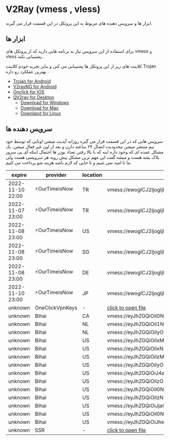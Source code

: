 # V2Ray (vmess , vless)
ابزار ها و سرویس دهنده های مربوط به این پروتکل در این قسمت قرار می گیرند. 

## ابزار ها 
برای استفاده از این سرویس نیاز به برنامه هایی دارید که از پروتکل های vmess و vless پشتیبانی بکنه . 

کلاینت های زیر از این پروتکل ها پشتیبانی  می کنن و بنابر تجربه خودم کلاینت Trojan بهترین عملکرد رو داره . 

- [Trojan for Android](/trojan/app)
- [V2rayNG for Android](/v2ray/app)
- [Onclick for IOS](https://apps.apple.com/us/app/oneclick-safe-easy-fast/id1545555197)
- [QV2ray for Desktop](/v2ray/app)
  - [Download for Windows](https://github.com/Qv2ray/Qv2ray/releases/download/v2.7.0/Qv2ray-v2.7.0-Windows-Installer.exe) 
  - [Download for Mac](https://github.com/Qv2ray/Qv2ray/releases/download/v2.7.0/Qv2ray-v2.7.0-macOS-x64.dmg)
  - [Downlaod for Linux](https://github.com/Qv2ray/Qv2ray/releases/download/v2.7.0/Qv2ray-v2.7.0-linux-x64.AppImage)


## سرویس دهنده ها 
سرویس هایی که در این قسمت قرار می گیره روزانه آپدیت میشن  اونایی که  توسط خود تیم منتشر میشن محدودیت اتصال ۲۴ ساعته دارن و بعد از اون غیر فعال میشن. یک مشکل عمده ای که وجود داره اینه که با بالا رفتن تعداد یوزر ها احتمال اینکه آی پی سرور بلاک بشه هست و میشه گفت این مهم ترین مشکل پیش رویه هر سرویسی هست ولی ما نا امید نمی شیم و تا جایی که لازم باشه هزینه شو پرداخت می کنیم. 

| expire | provider | location | url |
| ----- | ----- | ---- | ----- |
| 2022-11-10 22:00 | ⚡OurTimeisNow | TR | vmess://ewogICJ2IjogIjIiLAogICJwcyI6ICLimqFBbm9ueW1vdXNlIzAwMS1PdXJUaW1lSXNOb3fimqEiLAogICJhZGQiOiAiOTEuMjQxLjQ5LjU3IiwKICAicG9ydCI6IDQ5MjEwLAogICJpZCI6ICIyNDA2MjI3Ny0xYTYxLTRmZDMtOTlkYi01MDNjZWEwODUzNTQiLAogICJhaWQiOiAwLAogICJuZXQiOiAid3MiLAogICJ0eXBlIjogIm5vbmUiLAogICJob3N0IjogIiIsCiAgInBhdGgiOiAiL3ZtZXNzIiwKICAidGxzIjogIm5vbmUiCn0= |
| 2022-11-07 23:00 | ⚡OurTimeisNow | TR | vmess://ewogICJ2IjogIjIiLAogICJwcyI6ICLimqFBbm9ueW1vdXNlIzAwMi1PdXJUaW1lSXNOb3fimqEiLAogICJhZGQiOiAiOTEuMjQxLjQ5LjU3IiwKICAicG9ydCI6IDEyODA1LAogICJpZCI6ICI0YzM4YjJkZS00MWM3LTQwY2ItZmQ1YS01ODFlODgzNDJkODYiLAogICJhaWQiOiAwLAogICJuZXQiOiAid3MiLAogICJ0eXBlIjogIm5vbmUiLAogICJob3N0IjogIiIsCiAgInBhdGgiOiAiL3ZtZXNzIiwKICAidGxzIjogIm5vbmUiCn0= |
| 2022-11-08 23:00 | ⚡OurTimeisNow | US | vmess://ewogICJ2IjogIjIiLAogICJwcyI6ICLimqFBbm9ueW1vdXNlIzAxMC1PdXJUaW1lSXNOb3fimqEiLAogICJhZGQiOiAiMy4xMzMuMTMuMjQ3IiwKICAicG9ydCI6IDgwLAogICJpZCI6ICJhNDlmZWM3MS00YjgxLTQzNDYtYjc4My1hZTE4YWJjY2Q3NTEiLAogICJhaWQiOiAwLAogICJuZXQiOiAid3MiLAogICJ0eXBlIjogIm5vbmUiLAogICJob3N0IjogIiIsCiAgInBhdGgiOiAiL3ZtZXNzIiwKICAidGxzIjogIm5vbmUiCn0= | 
| 2022-11-08 23:00 | ⚡OurTimeisNow | SG | vmess://ewogICJ2IjogIjIiLAogICJwcyI6ICLimqFBbm9ueW1vdXNlIzAzMC1PdXJUaW1lSXNOb3fimqEiLAogICJhZGQiOiAiMTM5LjE2Mi4yNC4yMjEiLAogICJwb3J0IjogMzY1MDksCiAgImlkIjogIjNjYTcyNGQ0LTY0NjgtNDNlMy1lNWY0LWEyOGYyOTk4M2YyZCIsCiAgImFpZCI6IDAsCiAgIm5ldCI6ICJ3cyIsCiAgInR5cGUiOiAibm9uZSIsCiAgImhvc3QiOiAiIiwKICAicGF0aCI6ICIvdm1lc3MiLAogICJ0bHMiOiAibm9uZSIKfQ== | 
| 2022-11-08 23:00 | ⚡OurTimeisNow | DE | vmess://ewogICJ2IjogIjIiLAogICJwcyI6ICLimqFBbm9ueW1vdXNlIzAyMC1PdXJUaW1lSXNOb3fimqEiLAogICJhZGQiOiAiMTcyLjEwNS43NC4xMzQiLAogICJwb3J0IjogMzc4NjcsCiAgImlkIjogIjQ2MjNmOTQ5LWUwZTQtNGQ0MC1kMTc3LTA0OWNhNmZkNzUxOCIsCiAgImFpZCI6IDAsCiAgIm5ldCI6ICJ3cyIsCiAgInR5cGUiOiAibm9uZSIsCiAgImhvc3QiOiAiIiwKICAicGF0aCI6ICIvdm1lc3MiLAogICJ0bHMiOiAibm9uZSIKfQ== |  
| 2022-11-10 23:00 | ⚡OurTimeisNow | JP | vmess://ewogICJ2IjogIjIiLAogICJwcyI6ICLimqFBbm9ueW1vdXNlIzA0MC1PdXJUaW1lSXNOb3fimqEiLAogICJhZGQiOiAiMTcyLjEwNS4yMjUuMzEiLAogICJwb3J0IjogNTY2NDksCiAgImlkIjogIjM2ODRlN2YxLTFlMTEtNDA0NS1lNzNhLTA1NDAyNzI4OGY4MCIsCiAgImFpZCI6IDAsCiAgIm5ldCI6ICJ3cyIsCiAgInR5cGUiOiAibm9uZSIsCiAgImhvc3QiOiAiIiwKICAicGF0aCI6ICIvdm1lc3MiLAogICJ0bHMiOiAibm9uZSIKfQ== |
| unknown | OneClickVpnKeys | - | [click to open file](/v2ray/config/oneclickvpnkeys-1401-08-16.txt) |
| unknown | Bihai | CA | vmess://eyJhZGQiOiI0NC43MmltZy54eXoiLCJhaWQiOjAsImhvc3QiOiIiLCJpZCI6IjgxZDkzZjYyLTE1YTItNDk5NC1hZGI5LTBiNWQ5MDZhYWM3ZSIsIm5ldCI6IndzIiwicGF0aCI6Ii8iLCJwb3J0Ijo0NDMsInBzIjoiUmVsYXlf8J+HuvCfh7hVUy3wn4eo8J+HpkNBXzEwODAiLCJzY3kiOiJhdXRvIiwic25pIjoiIiwidGxzIjoidGxzIiwidHlwZSI6Im5vbmUiLCJ2IjoyfQ==
| unknown | Bihai | NL | vmess://eyJhZGQiOiI1NS43MmltZy54eXoiLCJhaWQiOjAsImhvc3QiOiIiLCJpZCI6IjgxZDkzZjYyLTE1YTItNDk5NC1hZGI5LTBiNWQ5MDZhYWM3ZSIsIm5ldCI6IndzIiwicGF0aCI6Ii8iLCJwb3J0Ijo0NDMsInBzIjoiUmVsYXlf8J+HuvCfh7hVUy3wn4ez8J+HsU5MXzEwNjQiLCJzY3kiOiJhdXRvIiwic25pIjoiIiwidGxzIjoidGxzIiwidHlwZSI6Im5vbmUiLCJ2IjoyfQ==
| unknown | Bihai | NL | vmess://eyJhZGQiOiIyOC43MmltZy54eXoiLCJhaWQiOjAsImhvc3QiOiIiLCJpZCI6IjgxZDkzZjYyLTE1YTItNDk5NC1hZGI5LTBiNWQ5MDZhYWM3ZSIsIm5ldCI6IndzIiwicGF0aCI6Ii8iLCJwb3J0Ijo0NDMsInBzIjoiUmVsYXlf8J+HuvCfh7hVUy3wn4e68J+HuFVTXzEwNDYiLCJzY3kiOiJhdXRvIiwic25pIjoiIiwidGxzIjoidGxzIiwidHlwZSI6Im5vbmUiLCJ2IjoyfQ==
| unknown | Bihai | US | vmess://eyJhZGQiOiIxMDcuMTczLjgzLjIxNCIsImFpZCI6MCwiaWQiOiJlZjU5YTU4Ni0wNTMyLTQ3NjMtZjM1My05NDhlYjQxM2YwMGQiLCJuZXQiOiJ0Y3AiLCJwb3J0IjozNzU0MSwicHMiOiJSZWxheV/wn4e68J+HuFVTLfCfh7rwn4e4VVNfMTA0NyIsInNjeSI6ImF1dG8iLCJ0bHMiOiJub25lIiwidHlwZSI6Im5vbmUiLCJ2IjoyfQ==
| unknown | Bihai | US | vmess://eyJhZGQiOiIxNC43MmltZy54eXoiLCJhaWQiOjAsImhvc3QiOiIiLCJpZCI6IjgxZDkzZjYyLTE1YTItNDk5NC1hZGI5LTBiNWQ5MDZhYWM3ZSIsIm5ldCI6IndzIiwicGF0aCI6Ii8iLCJwb3J0Ijo0NDMsInBzIjoiUmVsYXlf8J+HuvCfh7hVUy3wn4e68J+HuFVTXzEwNTAiLCJzY3kiOiJhdXRvIiwic25pIjoiIiwidGxzIjoidGxzIiwidHlwZSI6Im5vbmUiLCJ2IjoyfQ==
| unknown | Bihai | US | vmess://eyJhZGQiOiIzMy43MmltZy54eXoiLCJhaWQiOjAsImhvc3QiOiIiLCJpZCI6IjgxZDkzZjYyLTE1YTItNDk5NC1hZGI5LTBiNWQ5MDZhYWM3ZSIsIm5ldCI6IndzIiwicGF0aCI6Ii8iLCJwb3J0Ijo0NDMsInBzIjoiUmVsYXlf8J+HuvCfh7hVUy3wn4e68J+HuFVTXzEwNTIiLCJzY3kiOiJhdXRvIiwic25pIjoiIiwidGxzIjoidGxzIiwidHlwZSI6Im5vbmUiLCJ2IjoyfQ==
| unknown | Bihai | US | vmess://eyJhZGQiOiIyOS43MmltZy54eXoiLCJhaWQiOjAsImhvc3QiOiIiLCJpZCI6IjgxZDkzZjYyLTE1YTItNDk5NC1hZGI5LTBiNWQ5MDZhYWM3ZSIsIm5ldCI6IndzIiwicGF0aCI6Ii8iLCJwb3J0Ijo0NDMsInBzIjoiUmVsYXlf8J+HuvCfh7hVUy3wn4e68J+HuFVTXzEwNjAiLCJzY3kiOiJhdXRvIiwic25pIjoiIiwidGxzIjoidGxzIiwidHlwZSI6Im5vbmUiLCJ2IjoyfQ==
| unknown | Bihai | US | vmess://eyJhZGQiOiJ4aWV4aS50ayIsImFpZCI6NjQsImhvc3QiOiIiLCJpZCI6IjM3NTUxY2EwLThjYzMtNDMyZi1jYTFmLTgyYWJhMWRiM2VmOSIsIm5ldCI6IndzIiwicGF0aCI6Ii8iLCJwb3J0IjoyMDk2LCJwcyI6IlJlbGF5X/Cfh7rwn4e4VVMt8J+HuvCfh7hVU18xMDY3Iiwic2N5IjoiYXV0byIsInNuaSI6IiIsInRscyI6InRscyIsInR5cGUiOiJub25lIiwidiI6Mn0=
| unknown | Bihai | US | vmess://eyJhZGQiOiIzOC43MmltZy54eXoiLCJhaWQiOjAsImhvc3QiOiIiLCJpZCI6IjgxZDkzZjYyLTE1YTItNDk5NC1hZGI5LTBiNWQ5MDZhYWM3ZSIsIm5ldCI6IndzIiwicGF0aCI6Ii8iLCJwb3J0Ijo0NDMsInBzIjoiUmVsYXlf8J+HuvCfh7hVUy3wn4e68J+HuFVTXzEwNzkiLCJzY3kiOiJhdXRvIiwic25pIjoiIiwidGxzIjoidGxzIiwidHlwZSI6Im5vbmUiLCJ2IjoyfQ==
| unknown | Bihai | US | vmess://eyJhZGQiOiI0NS43MmltZy54eXoiLCJhaWQiOjAsImhvc3QiOiIiLCJpZCI6IjgxZDkzZjYyLTE1YTItNDk5NC1hZGI5LTBiNWQ5MDZhYWM3ZSIsIm5ldCI6IndzIiwicGF0aCI6Ii8iLCJwb3J0Ijo0NDMsInBzIjoiUmVsYXlf8J+HuvCfh7hVUy3wn4e68J+HuFVTXzEwODIiLCJzY3kiOiJhdXRvIiwic25pIjoiIiwidGxzIjoidGxzIiwidHlwZSI6Im5vbmUiLCJ2IjoyfQ==
| unknown | Bihai | US | vmess://eyJhZGQiOiIzNC43MmltZy54eXoiLCJhaWQiOjAsImhvc3QiOiIiLCJpZCI6IjgxZDkzZjYyLTE1YTItNDk5NC1hZGI5LTBiNWQ5MDZhYWM3ZSIsIm5ldCI6IndzIiwicGF0aCI6Ii8iLCJwb3J0Ijo0NDMsInBzIjoiUmVsYXlf8J+HuvCfh7hVUy3wn4e68J+HuFVTXzEwODYiLCJzY3kiOiJhdXRvIiwic25pIjoiIiwidGxzIjoidGxzIiwidHlwZSI6Im5vbmUiLCJ2IjoyfQ==
| unknown | Bihai | US | vmess://eyJhZGQiOiJjaGVzcy5tYWdpY2VmaXJlLmNvbSIsImFpZCI6MCwiaWQiOiI5YWE4MDAxNy0zNDI3LTQxNjUtYTUyMi1mNWY5YTExMzMwZDAiLCJuZXQiOiJ0Y3AiLCJwb3J0Ijo0NDMsInBzIjoiUmVsYXlf8J+HuvCfh7hVUy3wn4e68J+HuFVTXzEwOTAiLCJzY3kiOiJhdXRvIiwic25pIjoiIiwidGxzIjoidGxzIiwidHlwZSI6Im5vbmUiLCJ2IjoyfQ==
| unknown | Bihai | US | vmess://eyJhZGQiOiI0Ni43MmltZy54eXoiLCJhaWQiOjAsImhvc3QiOiIiLCJpZCI6IjgxZDkzZjYyLTE1YTItNDk5NC1hZGI5LTBiNWQ5MDZhYWM3ZSIsIm5ldCI6IndzIiwicGF0aCI6Ii8iLCJwb3J0Ijo0NDMsInBzIjoiUmVsYXlf8J+HuvCfh7hVUy3wn4e68J+HuFVTXzEwOTEiLCJzY3kiOiJhdXRvIiwic25pIjoiIiwidGxzIjoidGxzIiwidHlwZSI6Im5vbmUiLCJ2IjoyfQ==
| unknown | Bihai | US | vmess://eyJhZGQiOiJhei5oazAxLnBhb3Bhb2Nsb3VkLmN5b3UiLCJhaWQiOjAsImhvc3QiOiJwYW9wYW8udjIudm4wMS5wYW9wYW9jbG91ZC5jeW91IiwiaWQiOiJkOGM1YjQ4Ni04NGJiLTM4ODctYTFkOS0wNzQ1NWVhNjA4ZjIiLCJuZXQiOiJ3cyIsInBhdGgiOiIvdm4wMSIsInBvcnQiOjEwMDE5LCJwcyI6IlJlbGF5X/Cfh7rwn4e4VVMt8J+PgVpaXzEwNzEiLCJzY3kiOiJhdXRvIiwic25pIjoicGFvcGFvLnYyLnZuMDEucGFvcGFvY2xvdWQuY3lvdSIsInRscyI6InRscyIsInR5cGUiOiJub25lIiwidiI6Mn0=
| unknown | SSR | - | [click to open file](/v2ray/config/ssr-1401-08-14.txt) |
